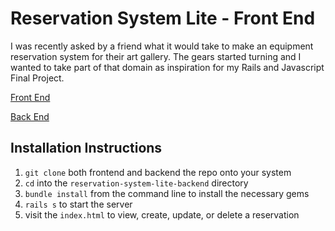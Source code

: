 # Reservation System Lite - Front End

I was recently asked by a friend what it would take to make an equipment reservation system for their art gallery. The gears started turning and I wanted to take part of that domain as inspiration for my Rails and Javascript Final Project.

[Front End](https://github.com/d-otis/reservation-system-lite-frontend)

[Back End](https://github.com/d-otis/reservation-system-lite-backend)

## Installation Instructions
1. ```git clone``` both frontend and backend the repo onto your system
1. ```cd``` into the ```reservation-system-lite-backend``` directory
1. ```bundle install``` from the command line to install the necessary gems 
1. ```rails s``` to start the server
1. visit the ```index.html``` to view, create, update, or delete a reservation